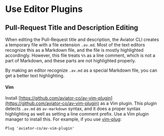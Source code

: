 # Use Editor Plugins

## Pull-Request Title and Description Editing

When editing the Pull-Request title and description, the Aviator CLI creates a temporary file with a file extension `.av.md`. Most of the text editors recognize this as a Markdown file, and the file is mostly highlighted accordingly. However, this file treats `%%` as a line comment, which is not a part of Markdown, and these parts are not highlighted properly.

By making an editor recognize `.av.md` as a special Markdown file, you can get a better text highlighting.

#### Vim

Install [https://github.com/aviator-co/av-vim-plugin](https://github.com/aviator-co/av-vim-plugin) as a Vim plugin. This plugin detects `.av.md` as `av-markdown` syntax, and it does a proper syntax highlighting as well as setting a line comment prefix. Use a Vim plugin manager to install this. For example, if you use [vim-plug](https://github.com/junegunn/vim-plug):

```
Plug 'aviator-co/av-vim-plugin'
```
